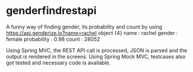 # genderfindrestapi
A funny way of finding gender, its probability and count by using
https://api.genderize.io?name=rachel
object		{4}
name	:	rachel
gender	:	female
probability	:	0.98
count	:	28052

Using Spring MVC, the REST API call is processed, JSON is parsed and the output is rendered in the screens.
Using Spring Mock MVC, testcases also got tested and necessary code is available.
